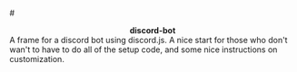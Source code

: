 #<center>**discord-bot**</center>
A frame for a discord bot using discord.js. A nice start for those who don't wan't to have to do all of the setup code, and some nice instructions on customization.
